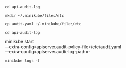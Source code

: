 `cd api-audit-log`

`mkdir ~/.minikube/files/etc`

`cp audit.yaml ~/.minikube/files/etc`

<!-- `mkdir audit && cd audit && touch audit.log` -->

`cd api-audit-log`

minikube start \
  --extra-config=apiserver.audit-policy-file=/etc/audit.yaml \
  --extra-config=apiserver.audit-log-path=-

`minikube logs -f`